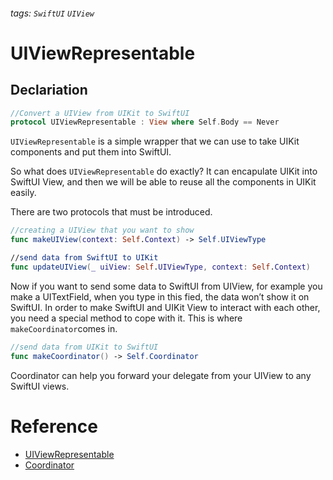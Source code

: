###### tags: `SwiftUI` `UIView`
# UIViewRepresentable

## Declariation

```swift
//Convert a UIView from UIKit to SwiftUI
protocol UIViewRepresentable : View where Self.Body == Never
```

`UIViewRepresentable` is a simple wrapper that we can use to take UIKit components and put them into SwiftUI.

So what does `UIViewRepresentable` do exactly? It can encapulate UIKit into SwiftUI View, and then we will be able to reuse all the components in UIKit easily.

There are two protocols that must be introduced.

```swift
//creating a UIView that you want to show
func makeUIView(context: Self.Context) -> Self.UIViewType

//send data from SwiftUI to UIKit
func updateUIView(_ uiView: Self.UIViewType, context: Self.Context)
```

Now if you want to send some data to SwiftUI from UIView, for example you make a UITextField, when you type in this fied, the data won’t show it on SwiftUI. In order to make SwiftUI and UIKit View to interact with each other, you need a special method to cope with it. This is where `makeCoordinator`comes in. 

```swift
//send data from UIKit to SwiftUI
func makeCoordinator() -> Self.Coordinator
```

Coordinator can help you forward your delegate from your UIView to any SwiftUI views.

# Reference

- [UIViewRepresentable](https://developer.apple.com/documentation/swiftui/uiviewrepresentable/)
- [Coordinator](https://developer.apple.com/documentation/swiftui/uiviewrepresentable/makecoordinator()-9e4i4)